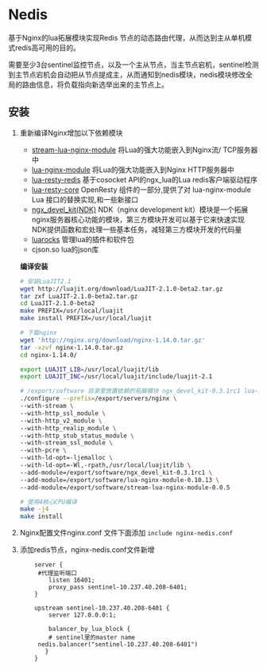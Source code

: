 # Nedis

基于Nginx的lua拓展模块实现Redis 节点的动态路由代理，从而达到主从单机模式redis高可用的目的。

需要至少3台sentinel监控节点，以及一个主从节点，当主节点宕机，sentinel检测到主节点宕机会自动把从节点提成主，从而通知到nedis模块，nedis模块修改全局的路由信息，将负载指向新选举出来的主节点上。

## 安装

1. 重新编译Nginx增加以下依赖模块

   - [stream-lua-nginx-module](https://github.com/openresty/stream-lua-nginx-module#installation)
     将Lua的强大功能嵌入到Nginx流/ TCP服务器中
   - [lua-nginx-module](https://github.com/openresty/lua-nginx-module)
     将Lua的强大功能嵌入到Nginx HTTP服务器中
   - [lua-resty-redis](https://github.com/openresty/lua-resty-redis#installation)
     基于cosocket API的ngx_lua的Lua redis客户端驱动程序
   - [lua-resty-core](https://github.com/openresty/lua-resty-core#synopsis)
     OpenResty 组件的一部分,提供了对 lua-nginx-module Lua 接口的替换实现,和一些新接口
   - [ngx_devel_kit(NDK)](https://github.com/simpl/ngx_devel_kit/archive/v0.2.19.tar.gz)
     NDK（nginx development kit）模块是一个拓展nginx服务器核心功能的模块，第三方模块开发可以基于它来快速实现
     NDK提供函数和宏处理一些基本任务，减轻第三方模块开发的代码量
   - [luarocks](https://github.com/luarocks/luarocks)
     管理lua的插件和软件包
   - cjson.so
     lua的json库
   
   **编译安装**

   ```bash
   # 安装LuaJIT2.1
   wget http://luajit.org/download/LuaJIT-2.1.0-beta2.tar.gz
   tar zxf LuaJIT-2.1.0-beta2.tar.gz
   cd LuaJIT-2.1.0-beta2
   make PREFIX=/usr/local/luajit
   make install PREFIX=/usr/local/luajit
   
   # 下载nginx
   wget 'http://nginx.org/download/nginx-1.14.0.tar.gz'
   tar -xzvf nginx-1.14.0.tar.gz
   cd nginx-1.14.0/
   
   export LUAJIT_LIB=/usr/local/luajit/lib
   export LUAJIT_INC=/usr/local/luajit/include/luajit-2.1
   
   # /export/software 目录里放置依赖的拓展模块 ngx_devel_kit-0.3.1rc1 lua-nginx-module-0.10.13 stream-lua-nginx-module-0.0.5
   ./configure --prefix=/export/servers/nginx \
   --with-stream \
   --with-http_ssl_module \
   --with-http_v2_module \
   --with-http_realip_module \
   --with-http_stub_status_module \
   --with-stream_ssl_module \
   --with-pcre \
   --with-ld-opt=-ljemalloc \
   --with-ld-opt=-Wl,-rpath,/usr/local/luajit/lib \
   --add-module=/export/software/ngx_devel_kit-0.3.1rc1 \
   --add-module=/export/software/lua-nginx-module-0.10.13 \
   --add-module=/export/software/stream-lua-nginx-module-0.0.5
   
   # 使用4核心CPU编译
   make -j4
   make install
   ```

2. Nginx配置文件nginx.conf 文件下面添加 `include nginx-nedis.conf` 

3. 添加redis节点，nginx-nedis.conf文件新增

   ```
       server {
       	#代理监听端口
           listen 16401;
           proxy_pass sentinel-10.237.40.208-6401;
       }
   
       upstream sentinel-10.237.40.208-6401 {
           server 127.0.0.0:1;
           
           balancer_by_lua_block {
           # sentinel里的master name
   	    nedis.balancer("sentinel-10.237.40.208-6401")
          }
       }
   ```
